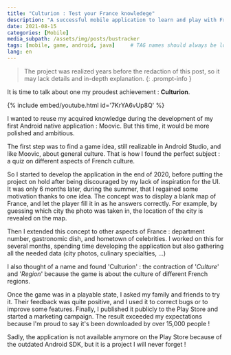 ```yaml
---
title: "Culturion : Test your France knowledege"
description: "A successful mobile application to learn and play with French culture."
date: 2021-08-15
categories: [Mobile]
media_subpath: /assets/img/posts/bustracker
tags: [mobile, game, android, java]     # TAG names should always be lowercase
lang: en
---
```


> The project was realized years before the redaction of this post, so it may lack details and in-depth explanation.
{: .prompt-info }

It is time to talk about one my proudest achievement : **Culturion**.

{% include embed/youtube.html id='7KrYA6vUp8Q' %}

I wanted to reuse my acquired knowledge during the development of my first Android native application : Moovic. But this time, it would be more polished and ambitious.

The first step was to find a game idea, still realizable in Android Studio, and like Moovic, about general culture. That is how I found the perfect subject : a quiz on different aspects of French culture.

So I started to develop the application in the end of 2020, before putting the project on hold after being discouraged by my lack of inspiration for the UI. It was only 6 months later, during the summer, that I regained some motivation thanks to one idea. 
The concept was to display a blank map of France, and let the player fill it in as he answers correctly. For example, by guessing which city the photo was taken in, the location of the city is revealed on the map.

Then I extended this concept to other aspects of France : department number, gastronomic dish, and hometown of celebrities. I worked on this for several months, spending time developing the application but also gathering all the needed data (city photos, culinary specialties, ...)

I also thought of a name and found 'Culturion' : the contraction of '*Culture*' and '*Region*' because the game is about the culture of different French regions.

Once the game was in a playable state, I asked my family and friends to try it. Their feedback was quite positive, and I used it to correct bugs or to improve some features.
Finally, I published it publicly to the Play Store and started a marketing campaign. The result exceeded my expectations because I'm proud to say it's been downloaded by over 15,000 people !

Sadly, the application is not available anymore on the Play Store because of the outdated Android SDK, but it is a project I will never forget !